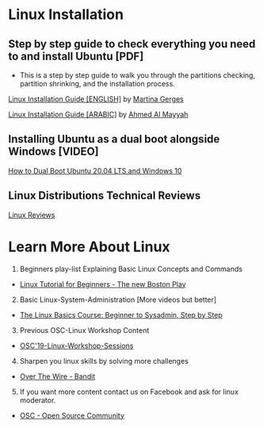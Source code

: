 # Linux Installation

## Step by step guide to check everything you need to and install Ubuntu [PDF]

- This is a step by step guide to walk you through the partitions checking, 
partition shrinking, and the installation process.

[Linux Installation Guide [ENGLISH]](Linux-Installation-Guide-[English].pdf) by [Martina Gerges](https://github.com/martinagerges)

[Linux Installation Guide [ARABIC]](Linux-Installation-Guide-[Arabic].pdf) by [Ahmed Al Mayyah](https://github.com/Satharus)

## Installing Ubuntu as a dual boot alongside Windows [VIDEO]

[How to Dual Boot Ubuntu 20.04 LTS and Windows 10](https://www.youtube.com/watch?v=-iSAyiicyQY&t=324s)

## Linux Distributions Technical Reviews

[Linux Reviews](https://github.com/Open-Source-Community/Linux-Reviews)

# Learn More About Linux 

1. Beginners play-list Explaining Basic Linux Concepts and Commands 
- [Linux Tutorial for Beginners - The new Boston Play](https://www.youtube.com/playlist?list=PL6gx4Cwl9DGCkg2uj3PxUWhMDuTw3VKjM)

2. Basic Linux-System-Administration [More videos but better]
- [The Linux Basics Course: Beginner to Sysadmin, Step by Step](https://www.youtube.com/playlist?list=PLtK75qxsQaMLZSo7KL-PmiRarU7hrpnwK)

3. Previous OSC-Linux Workshop Content  
- [OSC'19-Linux-Workshop-Sessions](https://github.com/Open-Source-Community/OSC19-Linux-Workshop-Sessions)

4. Sharpen you linux skills by solving more challenges
- [Over The Wire - Bandit](https://overthewire.org/wargames/bandit/)

5. If you want more content contact us on Facebook and ask for linux moderator.

- [OSC - Open Source Community](https://www.facebook.com/oscgeeks/)

